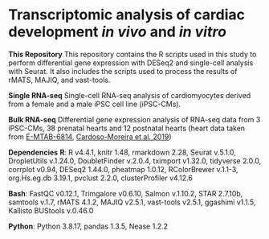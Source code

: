 # Transcriptomic analysis of cardiac development _in vivo_ and _in vitro_

**This Repository**
This repository contains the R scripts used in this study to perform differential gene expression with DESeq2 and single-cell analysis with Seurat. It also includes the scripts used to process the results of rMATS, MAJIQ, and vast-tools. 

**Single RNA-seq**
Single-cell RNA-seq analysis of cardiomyocytes derived from a female and a male iPSC cell line (iPSC-CMs). 

**Bulk RNA-seq**
Differential gene expression analysis of RNA-seq data from 3 iPSC-CMs, 38 prenatal hearts and 12 postnatal hearts (heart data taken from [E-MTAB-6814](https://www.ebi.ac.uk/biostudies/arrayexpress/studies/E-MTAB-6814), [Cardoso-Moreira et al. 2019](https://www.nature.com/articles/s41586-019-1338-5))  

**Dependencies**
**R**: R v4.4.1, knitr 1.48, rmarkdown 2.28, Seurat v.5.1.0, DropletUtils v.1.24.0, DoubletFinder v.2.0.4, tximport v1.32.0, tidyverse 2.0.0, corrplot v0.94, DESeq2 1.44.0, pheatmap 1.0.12, RColorBrewer v.1.1-3, org.Hs.eg.db 3.19.1, pvclust 2.2.0, clusterProfiler v4.12.6 

**Bash**: FastQC v0.12.1, Trimgalore v0.6.10, Salmon v.1.10.2, STAR 2.7.10b, samtools v.1.7, rMATS 4.1.2, MAJIQ v2.5.1, vast-tools v2.5.1, ggashimi v1.1.5, Kallisto BUStools v.0.46.0

**Python**: Python 3.8.17, pandas 1.3.5, Nease 1.2.2
